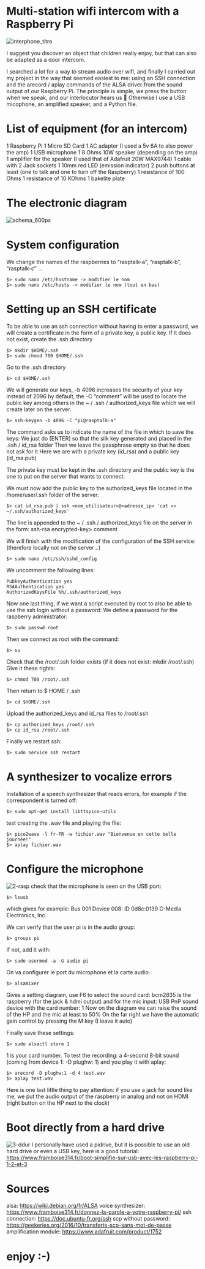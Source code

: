 # Multi-station wifi intercom with a Raspberry Pi

![interphone_titre](https://user-images.githubusercontent.com/38251711/119101090-e93cf600-ba18-11eb-8574-0ca27c2b0b2e.png)

I suggest you discover an object that children really enjoy, but that can also be adapted as a door intercom.

I searched a lot for a way to stream audio over wifi, and finally I carried out my project in the way that seemed easiest to me: using an SSH connection and the arecord / aplay commands of the ALSA driver from the sound output of our Raspberry Pi. The principle is simple, we press the button when we speak, and our interlocutor hears us 🙂 Otherwise I use a USB micophone, an amplified speaker, and a Python file.

# List of equipment (for an intercom)
1 Raspberry Pi
1 Micro SD Card
1 AC adapter (I used a 5v 6A to also power the amp)
1 USB microphone
1 8 Ohms 10W speaker (depending on the amp)
1 amplifier for the speaker (I used that of Adafruit 20W MAX9744)
1 cable with 2 Jack sockets
1 10mm red LED (emission indicator)
2 push buttons at least (one to talk and one to turn off the Raspberry)
1 resistance of 100 Ohms
1 resistance of 10 KOhms
1 bakelite plate

# The electronic diagram
![schema_600px](https://user-images.githubusercontent.com/38251711/119102653-8b111280-ba1a-11eb-88a5-2f3cf12088b1.png)

# System configuration
We change the names of the raspberries to “rasptalk-a”, “rasptalk-b”, “rasptalk-c” …
```shell
$> sudo nano /etc/hostname -> modifier le nom
$> sudo nano /etc/hosts -> modifier le nom (tout en bas)
```

# Setting up an SSH certificate
To be able to use an ssh connection without having to enter a password, we will create a certificate in the form of a private key, a public key.
If it does not exist, create the .ssh directory
```shell
$> mkdir $HOME/.ssh
$> sudo chmod 700 $HOME/.ssh
```
Go to the .ssh directory
```shell
$> cd $HOME/.ssh
```
We will generate our keys, -b 4096 increases the security of your key instead of 2096 by default, the -C “comment” will be used to locate the public key among others in the ~ / .ssh / authorized_keys file which we will create later on the server.
```shell
$> ssh-keygen -b 4096 -C "pi@rasptalk-a"
```
The command asks us to indicate the name of the file in which to save the keys:
We just do [ENTER] so that the silk key generated and placed in the .ssh / id_rsa folder
Then we leave the passphrase empty so that he does not ask for it
Here we are with a private key (id_rsa) and a public key (id_rsa.pub)

The private key must be kept in the .ssh directory and the public key is the one to put on the server that wants to connect.

We must now add the public key to the authorized_keys file located in the /home/user/.ssh folder of the server:
```shell
$> cat id_rsa.pub | ssh <nom_utilisateur>@<adresse_ip> 'cat >> ~/.ssh/authorized_keys'
```
The line is appended to the ~ / .ssh / authorized_keys file on the server in the form: ssh-rsa encrypted-key> comment

We will finish with the modification of the configuration of the SSH service: (therefore locally not on the server ..)
```shell
$> sudo nano /etc/ssh/sshd_config
```
We uncomment the following lines:
```shell
PubkeyAuthentication yes
RSAAuthentication yes
AuthorizedKeysFile %h/.ssh/authorized_keys
```
Now one last thing, if we want a script executed by root to also be able to use the ssh login without a password:
We define a password for the raspberry administrator:
```shell
$> sudo passwd root
```
Then we connect as root with the command:
```shell
$> su
```
Check that the /root/.ssh folder exists (if it does not exist: mkdir /root/.ssh)
Give it these rights:
```shell
$> chmod 700 /root/.ssh
```
Then return to $ HOME / .ssh
```shell
$> cd $HOME/.ssh
```
Upload the authorized_keys and id_rsa files to /root/.ssh
```shell
$> cp authorized_keys /root/.ssh
$> cp id_rsa /root/.ssh
```
Finally we restart ssh:
```shell
$> sudo service ssh restart
```

# A synthesizer to vocalize errors
Installation of a speech synthesizer that reads errors, for example if the correspondent is turned off:
```shell
$> sudo apt-get install libttspico-utils
```
test creating the .wav file and playing the file:
```shell
$> pico2wave -l fr-FR -w fichier.wav "Bienvenue en cette belle journée!"
$> aplay fichier.wav
```

# Configure the microphone
![2-rasp](https://user-images.githubusercontent.com/38251711/119105932-1b048b80-ba1e-11eb-9e6d-55615022851d.png)
check that the microphone is seen on the USB port:
```shell
$> lsusb
```
which gives for example: Bus 001 Device 008: ID 0d8c:0139 C-Media Electronics, Inc.

We can verify that the user pi is in the audio group:
```shell
$> groups pi
```
If not, add it with:
```shell
$> sudo usermod -a -G audio pi
```

 On va configurer le port du microphone et la carte audio:
```shell
$> alsamixer
```

Gives a setting diagram, use F6 to select the sound card:
bcm2835 is the raspberry (for the jack & hdmi output)
and for the mic input: USB PnP sound device with the card number: 1
Now on the diagram we can raise the sound of the HP and the mic at least to 50%
On the far right we have the automatic gain control by pressing the M key (I leave it auto)

Finally save these settings:
```shell
$> sudo alsactl store 1
```
1 is your card number.
To test the recording: a 4-second 8-bit sound (coming from device 1: -D plughw: 1) and you play it with aplay:
```shell
$> arecord -D plughw:1 -d 4 test.wav
$> aplay test.wav
```

Here is one last little thing to pay attention:
if you use a jack for sound like me, we put the audio output of the raspberry in analog and not on HDMI (right button on the HP next to the clock)

# Boot directly from a hard drive
![3-ddur](https://user-images.githubusercontent.com/38251711/119107104-3d4ad900-ba1f-11eb-8121-92210eeb7dfc.png)
I personally have used a pidrive, but it is possible to use an old hard drive or even a USB key, here is a good tutorial:
https://www.framboise314.fr/boot-simplifie-sur-usb-avec-les-raspberry-pi-1-2-et-3

# Sources
alsa: https://wiki.debian.org/fr/ALSA
voice synthesizer: https://www.framboise314.fr/donnez-la-parole-a-votre-raspberry-pi/
ssh connection: https://doc.ubuntu-fr.org/ssh
scp without password: https://geekeries.org/2016/10/transferts-scp-sans-mot-de-passe
amplification module: https://www.adafruit.com/product/1752

# enjoy :-)

